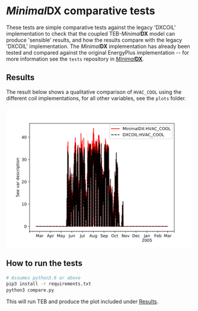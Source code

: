 # _Minimal_**DX** comparative tests

These tests are simple comparative tests against the legacy 'DXCOIL' implementation to check that the coupled TEB-_Minimal_**DX** model can produce 'sensible' results, and how the results compare with the legacy 'DXCOIL' implementation.
The _Minimal_**DX** implementation has already been tested and compared against the original EnergyPlus implementation -- for more information see the `tests` repository in [_Minimal_**DX**](https://github.com/dmey/minimal-dx).


## Results

The result below shows a qualitative comparison of `HVAC_COOL` using the different coil implementations, for all other variables, see the `plots` folder.

![](plots/HVAC_COOL.svg)


## How to run the tests

``` sh
# Assumes python3.6 or above
pip3 install -r requirements.txt
python3 compare.py
```

This will run TEB and produce the plot included under [Results](#results).

